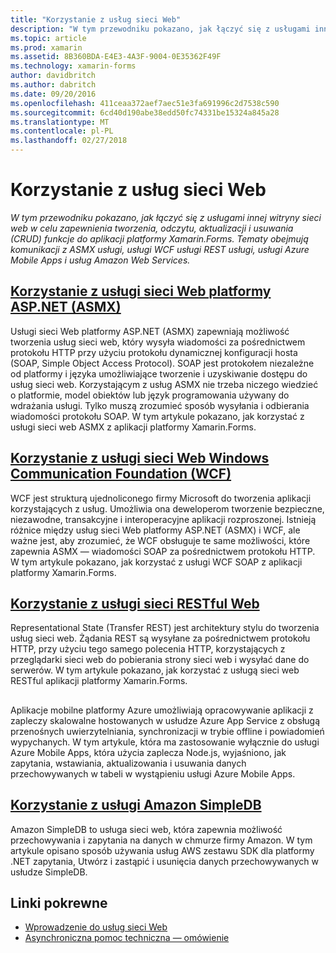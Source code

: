 ```yaml
---
title: "Korzystanie z usług sieci Web"
description: "W tym przewodniku pokazano, jak łączyć się z usługami innej witryny sieci web w celu zapewnienia tworzenia, odczytu, aktualizacji i usuwania (CRUD) funkcje do aplikacji platformy Xamarin.Forms. Tematy obejmują komunikacji z ASMX usługi, usługi WCF usługi REST usługi, usługi Azure Mobile Apps i usług Amazon Web Services."
ms.topic: article
ms.prod: xamarin
ms.assetid: 8B360BDA-E4E3-4A3F-9004-0E35362F49F
ms.technology: xamarin-forms
author: davidbritch
ms.author: dabritch
ms.date: 09/20/2016
ms.openlocfilehash: 411ceaa372aef7aec51e3fa691996c2d7538c590
ms.sourcegitcommit: 6cd40d190abe38edd50fc74331be15324a845a28
ms.translationtype: MT
ms.contentlocale: pl-PL
ms.lasthandoff: 02/27/2018
---
```

# <a name="consuming-web-services"></a>Korzystanie z usług sieci Web

_W tym przewodniku pokazano, jak łączyć się z usługami innej witryny sieci web w celu zapewnienia tworzenia, odczytu, aktualizacji i usuwania (CRUD) funkcje do aplikacji platformy Xamarin.Forms. Tematy obejmują komunikacji z ASMX usługi, usługi WCF usługi REST usługi, usługi Azure Mobile Apps i usług Amazon Web Services._

## <a name="consuming-an-aspnet-web-service-asmxxamarin-formsdata-cloudconsumingasmxmd"></a>[Korzystanie z usługi sieci Web platformy ASP.NET (ASMX)](~/xamarin-forms/data-cloud/consuming/asmx.md)

Usługi sieci Web platformy ASP.NET (ASMX) zapewniają możliwość tworzenia usług sieci web, który wysyła wiadomości za pośrednictwem protokołu HTTP przy użyciu protokołu dynamicznej konfiguracji hosta (SOAP, Simple Object Access Protocol). SOAP jest protokołem niezależne od platformy i języka umożliwiające tworzenie i uzyskiwanie dostępu do usług sieci web. Korzystającym z usług ASMX nie trzeba niczego wiedzieć o platformie, model obiektów lub język programowania używany do wdrażania usługi. Tylko muszą zrozumieć sposób wysyłania i odbierania wiadomości protokołu SOAP. W tym artykule pokazano, jak korzystać z usługi sieci web ASMX z aplikacji platformy Xamarin.Forms.

## <a name="consuming-a-windows-communication-foundation-wcf-web-servicexamarin-formsdata-cloudconsumingwcfmd"></a>[Korzystanie z usługi sieci Web Windows Communication Foundation (WCF)](~/xamarin-forms/data-cloud/consuming/wcf.md)

WCF jest strukturą ujednoliconego firmy Microsoft do tworzenia aplikacji korzystających z usług. Umożliwia ona deweloperom tworzenie bezpieczne, niezawodne, transakcyjne i interoperacyjne aplikacji rozproszonej. Istnieją różnice między usług sieci Web platformy ASP.NET (ASMX) i WCF, ale ważne jest, aby zrozumieć, że WCF obsługuje te same możliwości, które zapewnia ASMX — wiadomości SOAP za pośrednictwem protokołu HTTP. W tym artykule pokazano, jak korzystać z usługi WCF SOAP z aplikacji platformy Xamarin.Forms.

## <a name="consuming-a-restful-web-servicexamarin-formsdata-cloudconsumingrestmd"></a>[Korzystanie z usługi sieci RESTful Web](~/xamarin-forms/data-cloud/consuming/rest.md)

Representational State (Transfer REST) jest architektury stylu do tworzenia usług sieci web. Żądania REST są wysyłane za pośrednictwem protokołu HTTP, przy użyciu tego samego polecenia HTTP, korzystających z przeglądarki sieci web do pobierania strony sieci web i wysyłać dane do serwerów. W tym artykule pokazano, jak korzystać z usługą sieci web RESTful aplikacji platformy Xamarin.Forms.

## <a name="consuming-an-azure-mobile-appxamarin-formsdata-cloudconsumingazuremd"></a>[](~/xamarin-forms/data-cloud/consuming/azure.md)

Aplikacje mobilne platformy Azure umożliwiają opracowywanie aplikacji z zapleczy skalowalne hostowanych w usłudze Azure App Service z obsługą przenośnych uwierzytelniania, synchronizacji w trybie offline i powiadomień wypychanych. W tym artykule, która ma zastosowanie wyłącznie do usługi Azure Mobile Apps, która użycia zaplecza Node.js, wyjaśniono, jak zapytania, wstawiania, aktualizowania i usuwania danych przechowywanych w tabeli w wystąpieniu usługi Azure Mobile Apps.

## <a name="consuming-an-amazon-simpledb-servicexamarin-formsdata-cloudconsumingawsmd"></a>[Korzystanie z usługi Amazon SimpleDB](~/xamarin-forms/data-cloud/consuming/aws.md)

Amazon SimpleDB to usługa sieci web, która zapewnia możliwość przechowywania i zapytania na danych w chmurze firmy Amazon. W tym artykule opisano sposób używania usług AWS zestawu SDK dla platformy .NET zapytania, Utwórz i zastąpić i usunięcia danych przechowywanych w usłudze SimpleDB.


## <a name="related-links"></a>Linki pokrewne

- [Wprowadzenie do usług sieci Web](~/cross-platform/data-cloud/web-services/index.md)
- [Asynchroniczna pomoc techniczna — omówienie](~/cross-platform/platform/async.md)
